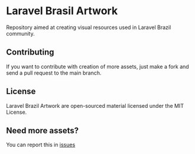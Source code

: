 # Laravel Brasil Artwork

Repository aimed at creating visual resources used in Laravel Brazil community.

## Contributing

If you want to contribute with creation of more assets, just make a fork and send a pull request to the main branch.

## License

Laravel Brazil Artwork are open-sourced material licensed under the MIT License.

## Need more assets? 

You can report this in [issues](http://github.com/LaravelBrasil/art/issues)
